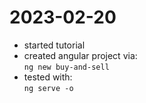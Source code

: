 # 2023-02-20

- started tutorial
- created angular project via:  
  `ng new buy-and-sell`
- tested with:  
  `ng serve -o`
